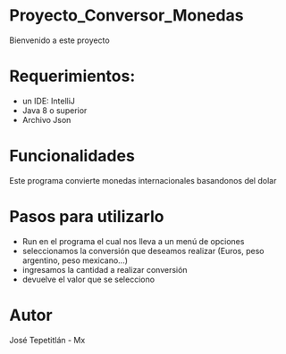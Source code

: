# Proyecto_Conversor_Monedas
Bienvenido a este proyecto
# Requerimientos:
- un IDE: IntelliJ
- Java 8 o superior
- Archivo Json
# Funcionalidades
Este programa convierte monedas internacionales basandonos del dolar
# Pasos para utilizarlo
- Run en el programa el cual nos lleva a un menú de opciones
- seleccionamos la conversión que deseamos realizar (Euros, peso argentino, peso mexicano...)
- ingresamos la cantidad a realizar conversión
- devuelve el valor que se selecciono
# Autor
José Tepetitlán - Mx
